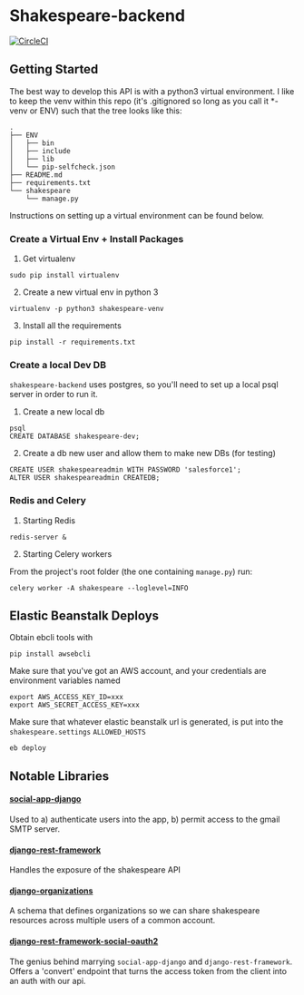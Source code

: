 # Shakespeare-backend
[![CircleCI](https://circleci.com/gh/Saasli/shakespeare-backend/tree/master.svg?style=svg&circle-token=169056e79165a14b945cc31617539c132b8083b6)](https://circleci.com/gh/Saasli/shakespeare-backend/tree/master)

## Getting Started

The best way to develop this API is with a python3 virtual environment. I like to keep the venv within this repo (it's .gitignored so long as you call it *-venv or ENV) such that the tree looks like this:

```
.
├── ENV
│   ├── bin
│   ├── include
│   ├── lib
│   └── pip-selfcheck.json
├── README.md
├── requirements.txt
└── shakespeare
    └── manage.py
```

Instructions on setting up a virtual environment can be found below.

### Create a Virtual Env + Install Packages

1) Get virtualenv

```sudo pip install virtualenv```

2) Create a new virtual env in python 3

```virtualenv -p python3 shakespeare-venv```

3) Install all the requirements

```pip install -r requirements.txt```

### Create a local Dev DB

`shakespeare-backend` uses postgres, so you'll need to set up a local psql server in order to run it.

1) Create a new local db

```
psql
CREATE DATABASE shakespeare-dev;
```

2) Create a db new user and allow them to make new DBs (for testing)

```
CREATE USER shakespeareadmin WITH PASSWORD 'salesforce1';
ALTER USER shakespeareadmin CREATEDB;
```

### Redis and Celery

1) Starting Redis

```
redis-server &
```

2) Starting Celery workers

From the project's root folder (the one containing ``manage.py``) run:
```
celery worker -A shakespeare --loglevel=INFO
```

## Elastic Beanstalk Deploys

Obtain ebcli tools with

```
pip install awsebcli
```

Make sure that you've got an AWS account, and your credentials are environment variables named

```
export AWS_ACCESS_KEY_ID=xxx
export AWS_SECRET_ACCESS_KEY=xxx
```

Make sure that whatever elastic beanstalk url is generated, is put into the `shakespeare.settings` `ALLOWED_HOSTS`

```eb deploy```

## Notable Libraries

#### [social-app-django](http://python-social-auth.readthedocs.io/)

Used to a) authenticate users into the app, b) permit access to the gmail SMTP server.

#### [django-rest-framework](http://django-rest-framework.readthedocs.io/en/latest/)

Handles the exposure of the shakespeare API

#### [django-organizations](https://github.com/bennylope/django-organizations)

A schema that defines organizations so we can share shakespeare resources across multiple users of a common account.

#### [django-rest-framework-social-oauth2](https://github.com/PhilipGarnero/django-rest-framework-social-oauth2)

The genius behind marrying `social-app-django` and `django-rest-framework`. Offers a 'convert' endpoint that turns the access token from the client into an auth with our api.

